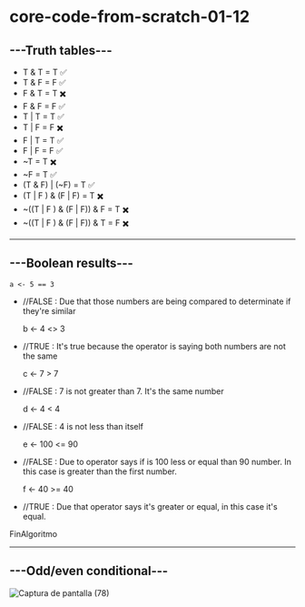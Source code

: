 # core-code-from-scratch-01-12

## ---Truth tables---

- T & T = T ✅
- T & F = F ✅
- F & T = T ✖️
- F & F = F ✅
- T | T = T ✅
- T | F = F ✖️
- F | T = T ✅
- F | F = F ✅
- ~T = T ✖️
- ~F = T ✅
- (T & F) | (~F) = T ✅
- (T | F ) & (F | F) = T ✖️
- ~((T | F ) & (F | F)) & F = T ✖️
- ~((T | F ) & (F | F)) & T = F ✖️

---
## ---Boolean results---


	a <- 5 == 3
 - //FALSE : Due that those numbers are being compared to determinate if they're similar
  
	b <- 4 <> 3
 - //TRUE : It's true because the operator is saying both numbers are not the same
  
	c <- 7 > 7
 - //FALSE : 7 is not greater than 7. It's the same number
  
	d <- 4 < 4
 - //FALSE : 4 is not less than itself
  
	e <- 100 <= 90
 - //FALSE : Due to operator says if is 100 less or equal than 90 number. In this case is greater than the first number.
  
	f <- 40 >= 40
 - //TRUE : Due that operator says it's greater or equal, in this case it's equal.
  
FinAlgoritmo

---
## ---Odd/even conditional---

![Captura de pantalla (78)](https://user-images.githubusercontent.com/92037725/205200317-a22b9811-11b5-4877-9023-5aebd5e16ec0.png)
